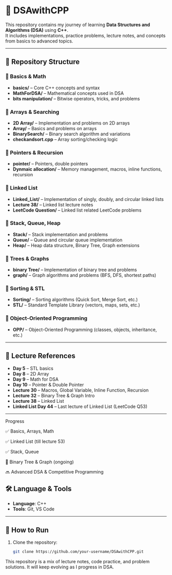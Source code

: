 # 📘 DSAwithCPP

This repository contains my journey of learning **Data Structures and Algorithms (DSA)** using **C++**.  
It includes implementations, practice problems, lecture notes, and concepts from basics to advanced topics.

---

## 📂 Repository Structure

### 🔹 Basics & Math
- **basics/** – Core C++ concepts and syntax
- **MathForDSA/** – Mathematical concepts used in DSA
- **bits manipulation/** – Bitwise operators, tricks, and problems

### 🔹 Arrays & Searching
- **2D Array/** – Implementation and problems on 2D arrays
- **Array/** – Basics and problems on arrays
- **BinarySearch/** – Binary search algorithm and variations
- **checkandsort.cpp** – Array sorting/checking logic

### 🔹 Pointers & Recursion
- **pointer/** – Pointers, double pointers
- **Dynmaic allocation/** – Memory management, macros, inline functions, recursion

### 🔹 Linked List
- **Linked_List/** – Implementation of singly, doubly, and circular linked lists
- **Lecture 38/** – Linked list lecture notes
- **LeetCode Question/** – Linked list related LeetCode problems

### 🔹 Stack, Queue, Heap
- **Stack/** – Stack implementation and problems
- **Queue/** – Queue and circular queue implementation
- **Heap/** – Heap data structure, Binary Tree, Graph extensions

### 🔹 Trees & Graphs
- **binary Tree/** – Implementation of binary tree and problems
- **graph/** – Graph algorithms and problems (BFS, DFS, shortest paths)

### 🔹 Sorting & STL
- **Sorting/** – Sorting algorithms (Quick Sort, Merge Sort, etc.)
- **STL/** – Standard Template Library (vectors, maps, sets, etc.)

### 🔹 Object-Oriented Programming
- **OPP/** – Object-Oriented Programming (classes, objects, inheritance, etc.)

---

## 📝 Lecture References
- **Day 5** – STL basics  
- **Day 8** – 2D Array  
- **Day 9** – Math for DSA  
- **Day 10** – Pointer & Double Pointer  
- **Lecture 30** – Macros, Global Variable, Inline Function, Recursion  
- **Lecture 32** – Binary Tree & Graph Intro  
- **Lecture 38** – Linked List  
- **Linked List Day 44** – Last lecture of Linked List (LeetCode Q53)  

---

Progress

✅ Basics, Arrays, Math

✅ Linked List (till lecture 53)

✅ Stack, Queue

🔄 Binary Tree & Graph (ongoing)

🔜 Advanced DSA & Competitive Programming

## 🛠️ Language & Tools
- **Language**: C++  
- **Tools**: Git, VS Code  

---

## 🚀 How to Run
1. Clone the repository:
   ```bash
   git clone https://github.com/your-username/DSAwithCPP.git

This repository is a mix of lecture notes, code practice, and problem solutions.
It will keep evolving as I progress in DSA.
